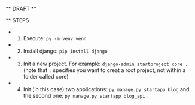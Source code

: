 ** DRAFT **

** STEPS

- 1. Execute: `py -m venv venn`
- 2. Install django: `pip install django`
- 3. Init a new project. For example: `django-admin startproject core .` (note that `.` specifies you want to creat a root project, not within a folder called core)
- 4. Init (in this case) two applications: `py manage.py startapp blog` and the second one: `py manage.py startapp blog_api`
